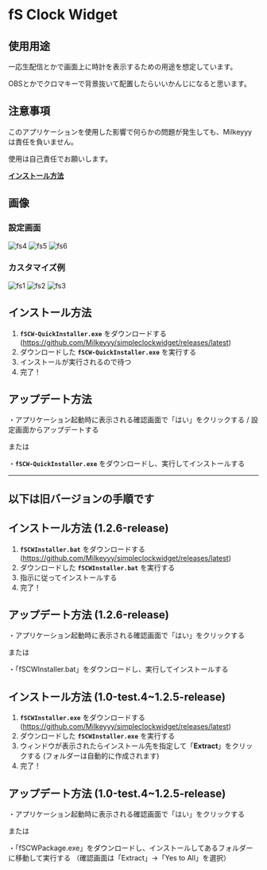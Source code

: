 # fS Clock Widget

## 使用用途
一応生配信とかで画面上に時計を表示するための用途を想定しています。

OBSとかでクロマキーで背景抜いて配置したらいいかんじになると思います。

## 注意事項
このアプリケーションを使用した影響で何らかの問題が発生しても、Milkeyyyは責任を負いません。

使用は自己責任でお願いします。

[**インストール方法**](https://github.com/Milkeyyy/simpleclockwidget#%E3%82%A4%E3%83%B3%E3%82%B9%E3%83%88%E3%83%BC%E3%83%AB%E6%96%B9%E6%B3%95)

## 画像

### 設定画面
![fs4](https://user-images.githubusercontent.com/59532514/107875988-9417b280-6f06-11eb-9108-2eb1b541ce78.png)
![fs5](https://user-images.githubusercontent.com/59532514/107875990-9417b280-6f06-11eb-8f09-5a47303293fe.png)
![fs6](https://user-images.githubusercontent.com/59532514/107875991-94b04900-6f06-11eb-8446-b321a1998ec4.png)

### カスタマイズ例
![fs1](https://user-images.githubusercontent.com/59532514/107875984-8feb9500-6f06-11eb-845b-3ef72ebe8bb6.png)
![fs2](https://user-images.githubusercontent.com/59532514/107875986-91b55880-6f06-11eb-8b83-c0f541e3f154.png)
![fs3](https://user-images.githubusercontent.com/59532514/107875987-924def00-6f06-11eb-8ebe-1575fdca2933.png)

## インストール方法
1. **`fSCW-QuickInstaller.exe`** をダウンロードする (https://github.com/Milkeyyy/simpleclockwidget/releases/latest)
2. ダウンロードした **`fSCW-QuickInstaller.exe`** を実行する
3. インストールが実行されるので待つ
4. 完了！

## アップデート方法
・アプリケーション起動時に表示される確認画面で「はい」をクリックする / 設定画面からアップデートする

または

・**`fSCW-QuickInstaller.exe`** をダウンロードし、実行してインストールする


---
## 以下は旧バージョンの手順です
## インストール方法 (1.2.6-release)
1. **`fSCWInstaller.bat`** をダウンロードする (https://github.com/Milkeyyy/simpleclockwidget/releases/latest)
2. ダウンロードした **`fSCWInstaller.bat`** を実行する
3. 指示に従ってインストールする
4. 完了！

## アップデート方法 (1.2.6-release)
・アプリケーション起動時に表示される確認画面で「はい」をクリックする

または

・「fSCWInstaller.bat」をダウンロードし、実行してインストールする


## インストール方法 (1.0-test.4~1.2.5-release)
1. **`fSCWInstaller.exe`** をダウンロードする (https://github.com/Milkeyyy/simpleclockwidget/releases/latest)
2. ダウンロードした **`fSCWInstaller.exe`** を実行する
3. ウィンドウが表示されたらインストール先を指定して「**Extract**」をクリックする (フォルダーは自動的に作成されます)
4. 完了！

## アップデート方法 (1.0-test.4~1.2.5-release)
・アプリケーション起動時に表示される確認画面で「はい」をクリックする

または

・「fSCWPackage.exe」をダウンロードし、インストールしてあるフォルダーに移動して実行する
（確認画面は「Extract」→「Yes to All」を選択）
